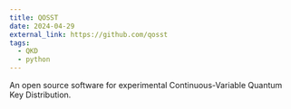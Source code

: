 ```yaml
---
title: QOSST
date: 2024-04-29
external_link: https://github.com/qosst
tags:
  - QKD
  - python
---
```


An open source software for experimental Continuous-Variable Quantum Key Distribution.